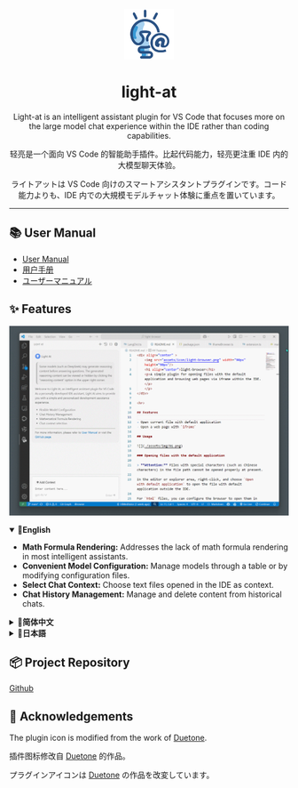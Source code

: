 <div align="center" >
    <img src="assets/icons/light-at.png" width="90px" height="90px"/>
    <h1 align="center">light-at</h1>
    <p>Light-at is an intelligent assistant plugin for VS Code that focuses more on the large model chat experience within the IDE rather than coding capabilities.</p>
    <p>轻亮是一个面向 VS Code 的智能助手插件。比起代码能力，轻亮更注重 IDE 内的大模型聊天体验。</p>
    <p>ライトアットは VS Code 向けのスマートアシスタントプラグインです。コード能力よりも、IDE 内での大規模モデルチャット体験に重点を置いています。</p>
</div>

<hr>

## 📚 User Manual

- [User Manual](docs/user-manual_en.md)
- [用户手册](docs/user-manual_zh-cn.md)
- [ユーザーマニュアル](docs/user-manual_ja.md)

## ✨ Features

![](assets/media/media-once.gif)

<details open>
<summary> 🗽<b>English</b> </summary>

- **Math Formula Rendering:** Addresses the lack of math formula rendering in most intelligent assistants.
- **Convenient Model Configuration:** Manage models through a table or by modifying configuration files.
- **Select Chat Context:** Choose text files opened in the IDE as context.
- **Chat History Management:** Manage and delete content from historical chats.

</details>

<details close>
<summary> 🐼<b>简体中文</b> </summary>

- **数学公式渲染:** 弥补了大多数智能助手没有数学公式渲染的缺点。
- **方便的模型配置:** 通过表格或修改配置文件管理模型。
- **选择聊天上下文:** 选择 IDE 中打开过的文本文件作为上下文
- **聊天记录管理:** 管理历史聊天，删除聊天中的内容

</details>

<details close>
<summary> 🌸<b>日本語</b> </summary>

- **数学公式レンダリング:** 多くのスマートアシスタントが欠いている数学公式のレンダリング機能を補完します。
- **便利なモデル設定:** テーブルや設定ファイルの編集を通じてモデルを管理できます。
- **チャットコンテキストの選択:** IDE で開いたテキストファイルを選んでコンテキストとして使用できます。
- **チャット履歴管理:** 過去のチャットを管理し、チャット内の内容を削除できます。

</details>

## 📦 Project Repository

[Github](https://github.com/HiMeditator/light-at)

## 👏 Acknowledgements

The plugin icon is modified from the work of [Duetone](assets/icons/credits.md).

插件图标修改自 [Duetone](assets/icons/credits.md) 的作品。

プラグインアイコンは [Duetone](assets/icons/credits.md) の作品を改変しています。